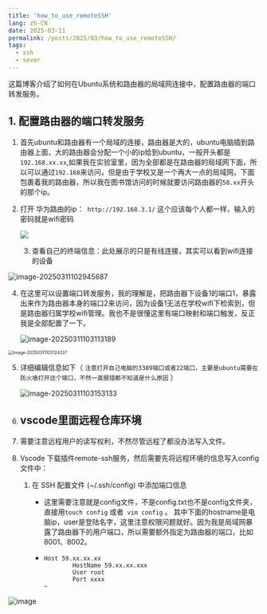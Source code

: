 ```yaml
---
title: 'how_to_use_remoteSSH'
lang: zh-CN
date: 2025-03-11
permalink: /posts/2025/03/how_to_use_remoteSSH/
tags:
  - ssh
  - sever
---
```

这篇博客介绍了如何在Ubuntu系统和路由器的局域网连接中，配置路由器的端口转发服务。

## 1. 配置路由器的端口转发服务

1. 首先ubuntu和路由器有一个局域的连接，路由器是大的，ubuntu电脑插到路由器上面，大的路由器会分配一个小的ip给到ubuntu，一般开头都是`192.168.xx.xx`,如果我在实验室里，因为全部都是在路由器的局域网下面，所以可以通过`192.168`来访问，但是由于学校又是一个再大一点的局域网，下面包裹着我的路由器，所以我在图书馆访问的时候就要访问路由器的`58.xx`开头的那个ip。

2. 打开 华为路由的ip：` http://192.168.3.1/` 这个应该每个人都一样，输入的密码就是wifi密码

   ![](https://virginia-pepper.oss-cn-guangzhou.aliyuncs.com/img/blog/202503111029348.png)

   3. 查看自己的终端信息：此处展示的只是有线连接，其实可以看到wifi连接的设备

![image-20250311102945687](https://virginia-pepper.oss-cn-guangzhou.aliyuncs.com/img/blog/202503111029748.png)



4. 在这里可以设置端口转发服务，我的理解是，把路由器下设备1的端口1，暴露出来作为路由器本身的端口2来访问，因为设备1无法在学校wifi下检索到，但是路由器归属学校wifi管理。我也不是很懂这里有端口映射和端口触发，反正我是全部配置了一下。

   ![image-20250311103113189](https://virginia-pepper.oss-cn-guangzhou.aliyuncs.com/img/blog/202503111031263.png)

<img src="https://virginia-pepper.oss-cn-guangzhou.aliyuncs.com/img/blog/202503111031402.png" alt="image-20250311103124337" style="zoom:60%;" />



5. 详细编辑信息如下（ `注意打开自己电脑的3389端口或者22端口，主要是ubuntu需要在防火墙打开这个端口，不然一直报错都不知道是什么原因` ） 

   ![image-20250311103153133](https://virginia-pepper.oss-cn-guangzhou.aliyuncs.com/img/blog/202503111031182.png)



1. ## vscode里面远程仓库环境

1. 需要注意远程用户的读写权利，不然尽管远程了都没办法写入文件。
2. Vscode 下载插件remote-ssh服务，然后需要先将远程环境的信息写入config文件中：
   1. 在 SSH 配置文件 (~/.ssh/config) 中添加端口信息
      -   这里需要注意就是config文件，不是config.txt也不是config文件夹，直接用`touch config` 或者` vim config` 。 其中下面的hostname是电脑ip，user是登陆名字，这里注意权限问题就好。因为我是局域网暴露了路由器下的用户端口，所以需要额外指定为路由器的端口，比如8001、8002。

      - ```Shell
        Host 59.xx.xx.xx
                HostName 59.xx.xx.xxx
                User root
                Port xxxx
        ~                       
        ```

![image](https://virginia-pepper.oss-cn-guangzhou.aliyuncs.com/img/blog/202503111032822.png)
